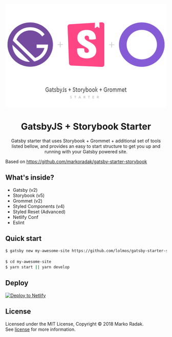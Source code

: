<p align="center">
  <a href="https://www.gatsbyjs.org">
    <img alt="Gatsby" src="./src/assets/images/cover.png" width="600" />
  </a>
</p>
<h1 align="center">
  GatsbyJS + Storybook Starter
</h1>
<p align="center">
  Gatsby starter that uses Storybook + Grommet + additional set of tools listed bellow, and provides an easy to start structure to get you up and running with your Gatsby powered site.
</p>

Based on https://github.com/markoradak/gatsby-starter-storybook

##  What's inside?

- Gatsby (v2)
- Storybook (v5)
- Grommet (v2)
- Styled Components (v4)
- Styled Reset (Advanced)
- Netlify Conf
- Eslint

## Quick start
```bash
$ gatsby new my-awesome-site https://github.com/lolmos/gatsby-starter-storybook-grommet

$ cd my-awesome-site
$ yarn start || yarn develop
```

## Deploy

[![Deploy to Netlify](https://www.netlify.com/img/deploy/button.svg)](https://app.netlify.com/start/deploy?repository=https://github.com/markoradak/gatsby-starter-storybook)

## License

Licensed under the MIT License, Copyright © 2018 Marko Radak.  
See [license](LICENSE) for more information.

